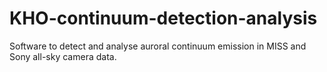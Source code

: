 # KHO-continuum-detection-analysis
Software to detect and analyse auroral continuum emission in MISS and Sony all-sky camera data.
